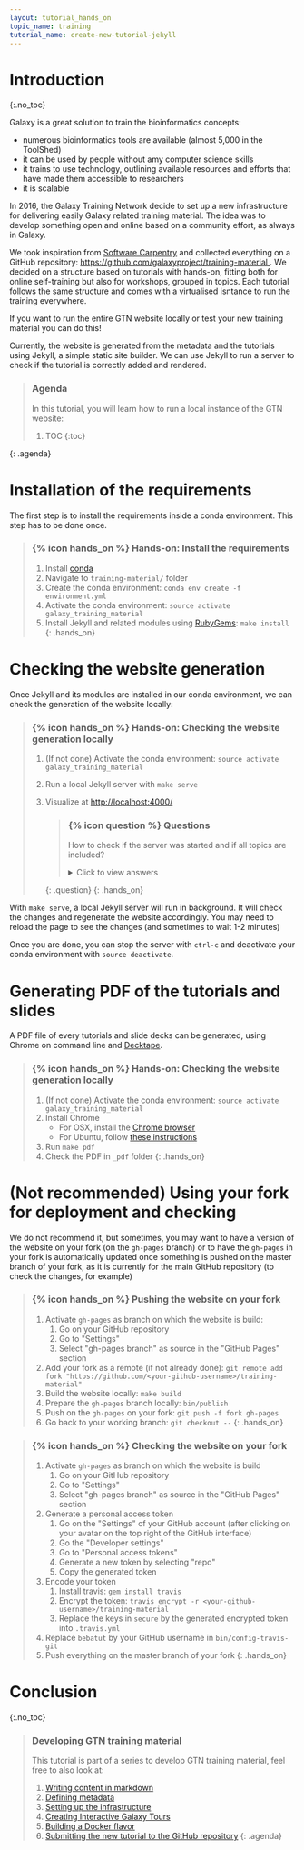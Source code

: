 ```yaml
---
layout: tutorial_hands_on
topic_name: training
tutorial_name: create-new-tutorial-jekyll
---
```


# Introduction
{:.no_toc}

Galaxy is a great solution to train the bioinformatics concepts:

- numerous bioinformatics tools are available (almost 5,000 in the ToolShed)
- it can be used by people without amy computer science skills
- it trains to use technology, outlining available resources and efforts that have made them accessible to researchers
- it is scalable

In 2016, the Galaxy Training Network decide to set up a new infrastructure for delivering easily Galaxy related training material. The idea was to develop something open and online based on a community effort, as always in Galaxy.

We took inspiration from [Software Carpentry](https://software-carpentry.org) and collected everything on a GitHub repository: [https://github.com/galaxyproject/training-material ](https://github.com/galaxyproject/training-material).
We decided on a structure based on tutorials with hands-on, fitting both for online self-training but also for workshops, grouped in topics. Each tutorial follows the same structure and comes with a virtualised isntance to run the training everywhere.

If you want to run the entire GTN website locally or test your new training material you can do this! 

Currently, the website is generated from the metadata and the tutorials using Jekyll, a simple static site builder.
We can use Jekyll to run a server to check if the tutorial is correctly added and rendered.


> ### Agenda
>
> In this tutorial, you will learn how to run a local instance of the GTN website:
>
> 1. TOC
> {:toc}
>
{: .agenda}

# Installation of the requirements

The first step is to install the requirements inside a conda environment. This step has to be done once.

> ### {% icon hands_on %} Hands-on: Install the requirements
>
> 1. Install [conda](https://conda.io/miniconda.html)
> 2. Navigate to `training-material/` folder
> 3. Create the conda environment: `conda env create -f environment.yml`
> 4. Activate the conda environment: `source activate galaxy_training_material`
> 5. Install Jekyll and related modules using [RubyGems](https://rubygems.org/pages/download): `make install`
{: .hands_on}

# Checking the website generation

Once Jekyll and its modules are installed in our conda environment, we can check the generation of the website locally:

> ### {% icon hands_on %} Hands-on: Checking the website generation locally
> 
> 1. (If not done) Activate the conda environment: `source activate galaxy_training_material`
> 1. Run a local Jekyll server with `make serve`
> 2. Visualize at [http://localhost:4000/ ](http://localhost:4000/)
>
>    > ### {% icon question %} Questions
>    >
>    > How to check if the server was started and if all topics are included?
>    >
>    >    <details>
>    >    <summary>Click to view answers</summary>
>    >    Please check [http://localhost:4000/topics/ ](http://localhost:4000/topics/) to get a list of topics.
>    >    </details>
>    {: .question}
{: .hands_on}

With `make serve`, a local Jekyll server will run in background. It will check the changes and regenerate the website accordingly. You may need to reload the page to see the changes (and sometimes to wait 1-2 minutes)

Once you are done, you can stop the server with `ctrl-c` and deactivate your conda environment with `source deactivate`.


# Generating PDF of the tutorials and slides

A PDF file of every tutorials and slide decks can be generated, using Chrome on command line and [Decktape](https://github.com/astefanutti/decktape).

> ### {% icon hands_on %} Hands-on: Checking the website generation locally
>
> 1. (If not done) Activate the conda environment: `source activate galaxy_training_material`
> 1. Install Chrome
>    - For OSX, install the [Chrome browser](https://www.google.com/chrome/browser/desktop/index.html)
>    - For Ubuntu, follow [these instructions](https://askubuntu.com/questions/510056/how-to-install-google-chrome#510186)
> 2. Run `make pdf`
> 3. Check the PDF in `_pdf` folder
{: .hands_on}


# (Not recommended) Using your fork for deployment and checking

We do not recommend it, but sometimes, you may want to have a version of the website on your fork (on the `gh-pages` branch) or to have the `gh-pages` in your fork is automatically updated once something is pushed on the master branch of your fork, as it is currently for the main GitHub repository (to check the changes, for example)

> ### {% icon hands_on %} Pushing the website on your fork
>
> 1. Activate `gh-pages` as branch on which the website is build:
>    1. Go on your GitHub repository
>    2. Go to "Settings"
>    3. Select "gh-pages branch" as source in the "GitHub Pages" section
> 2. Add your fork as a remote (if not already done): `git remote add fork "https://github.com/<your-github-username>/training-material"`
> 3. Build the website locally: `make build`
> 4. Prepare the `gh-pages` branch locally: `bin/publish`
> 5. Push on the `gh-pages` on your fork: `git push -f fork gh-pages`
> 6. Go back to your working branch: `git checkout --`
{: .hands_on}

> ### {% icon hands_on %} Checking the website on your fork
>
> 1. Activate `gh-pages` as branch on which the website is build
>    1. Go on your GitHub repository
>    2. Go to "Settings"
>    3. Select "gh-pages branch" as source in the "GitHub Pages" section
> 2. Generate a personal access token
>    1. Go on the "Settings" of your GitHub account (after clicking on your avatar on the top right of the GitHub interface)
>    2. Go the "Developer settings"
>    3. Go to "Personal access tokens"
>    4. Generate a new token by selecting "repo"
>    5. Copy the generated token
> 3. Encode your token
>    1. Install travis: `gem install travis`
>    2. Encrypt the token: `travis encrypt -r <your-github-username>/training-material`
>    3. Replace the keys in `secure` by the generated encrypted token into `.travis.yml`
> 4. Replace `bebatut` by your GitHub username in `bin/config-travis-git`
> 5. Push everything on the master branch of your fork
{: .hands_on}

# Conclusion
{:.no_toc}

> ### Developing GTN training material
>
> This tutorial is part of a series to develop GTN training material, feel free to also look at:
>
> 1. [Writing content in markdown](../create-new-tutorial-content/tutorial.html)
> 1. [Defining metadata](../create-new-tutorial-metadata/tutorial.html)
> 1. [Setting up the infrastructure](../create-new-tutorial-jekyll/tutorial.html)
> 1. [Creating Interactive Galaxy Tours](../create-new-tutorial-tours/tutorial.html)
> 1. [Building a Docker flavor](../create-new-tutorial-docker/tutorial.html)
> 1. [Submitting the new tutorial to the GitHub repository](../../../dev/tutorials/github-contribution/slides.html)
{: .agenda}
